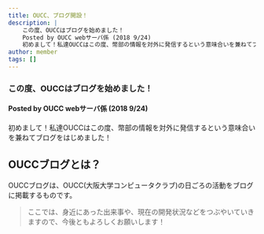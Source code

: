 ```yaml
---
title: OUCC、ブログ開設！
description: |
    この度、OUCCはブログを始めました！
    Posted by OUCC webサーバ係 (2018 9/24)
    初めまして！私達OUCCはこの度、幣部の情報を対外に発信するという意味合いを兼ねてブログをはじめました！
author: member
tags: []
---
```

<!-- wp:heading {"level":3} -->
<h3>この度、OUCCはブログを始めました！</h3>
<!-- /wp:heading -->

<!-- wp:heading {"level":4} -->
<h4>Posted by OUCC webサーバ係 (2018 9/24) </h4>
<!-- /wp:heading -->

<!-- wp:paragraph -->
<p>初めまして！私達OUCCはこの度、幣部の情報を対外に発信するという意味合いを兼ねてブログをはじめました！</p>
<!-- /wp:paragraph -->

<!-- wp:heading -->
<h2>OUCCブログとは？</h2>
<!-- /wp:heading -->

<!-- wp:paragraph -->
<p>OUCCブログは、OUCC(大阪大学コンピュータクラブ)の日ごろの活動をブログに掲載するものです。</p>
<!-- /wp:paragraph -->

<!-- wp:quote -->
<blockquote class="wp-block-quote"><p>ここでは、身近にあった出来事や、現在の開発状況などをつぶやいていきますので、今後ともよろしくお願いします！</p></blockquote>
<!-- /wp:quote -->
